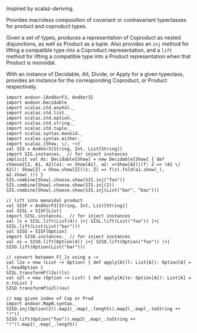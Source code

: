 Inspired by scalaz-deriving.

Provides macroless composition of covariant or contravariant
typeclasses for product and coproduct types.

Given a set of types, produces a representation of Coproduct as nested disjunctions,
as well as Product as a tuple. Also provides an `inj` method for lifting a compatible type
into a Coproduct representation, and a `lift` method for lifting a compatible type
into a Product representation when that Product is monoidal.

With an instance of Decidable, Alt, Divide, or Apply for a given typeclass,
provides an instance for the corresponding Coproduct, or Product respectively.

```tut
import andxor.{AndXorF3, AndXor3}
import andxor.Decidable
import scalaz.std.anyVal._
import scalaz.std.list._
import scalaz.std.option._
import scalaz.std.string._
import scalaz.std.tuple._
import scalaz.syntax.monoid._
import scalaz.syntax.either._
import scalaz.{Show, \/, ~>}
val SIS = AndXor3[String, Int, List[String]]
import SIS.instances._ // for inject instances
implicit val ds: Decidable[Show] = new Decidable[Show] { def choose2[Z, A1, A2](a1: => Show[A1], a2: =>Show[A2])(f: Z => (A1 \/ A2)): Show[Z] = Show.show[Z]((z: Z) => f(z).fold(a1.show(_), a2.show(_))) }
SIS.combine[Show].choose.show(SIS.inj("foo"))
SIS.combine[Show].choose.show(SIS.inj(2))
SIS.combine[Show].choose.show(SIS.inj(List("bar", "baz")))

// lift into monoidal product
val SISF = AndXorF3[String, Int, List[String]]
val SISL = SISF[List]
import SISL.instances._ // for inject instances
val ls = SISL.lift(List(4)) |+| SISL.lift(List("foo")) |+| SISL.lift(List(List("bar")))
val SISO = SISF[Option]
import SISO.instances._ // for inject instances
val os = SISO.lift(Option(4)) |+| SISO.lift(Option("foo")) |+| SISO.lift(Option(List("bar")))

// convert between F[_]s using a ~>
val l2o = new (List ~> Option) { def apply[A](l: List[A]): Option[A] = l.headOption }
SISL.transformP(l2o)(ls)
val o2l = new (Option ~> List) { def apply[A](o: Option[A]): List[A] = o.toList }
SISO.transformP(o2l)(os)

// map given index of Cop or Prod
import andxor.MapN.syntax._
SISO.inj(Option(2)).map1(_.map(_.length)).map2(_.map(_.toString ++ "!"))
SISO.lift(Option("foo")).map2(_.map(_.toString ++ "!")).map1(_.map(_.length))
```
